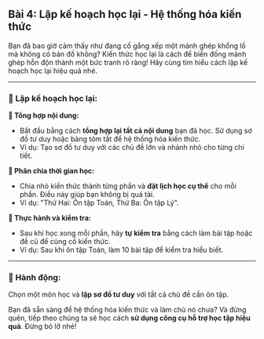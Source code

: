 ## Bài 4: Lập kế hoạch học lại - Hệ thống hóa kiến thức

Bạn đã bao giờ cảm thấy như đang cố gắng xếp một mảnh ghép khổng lồ mà không có bản đồ không? Kiến thức học lại là cách để biến đống mảnh ghép hỗn độn thành một bức tranh rõ ràng! Hãy cùng tìm hiểu cách lập kế hoạch học lại hiệu quả nhé.

---

### 📌 Lập kế hoạch học lại:

**🔹 Tổng hợp nội dung:**
- Bắt đầu bằng cách **tổng hợp lại tất cả nội dung** bạn đã học. Sử dụng sơ đồ tư duy hoặc bảng tóm tắt để hệ thống hóa kiến thức.
- Ví dụ: Tạo sơ đồ tư duy với các chủ đề lớn và nhánh nhỏ cho từng chi tiết.

**🔹 Phân chia thời gian học:**
- Chia nhỏ kiến thức thành từng phần và **đặt lịch học cụ thể** cho mỗi phần. Điều này giúp bạn không bị quá tải.
- Ví dụ: "Thứ Hai: Ôn tập Toán, Thứ Ba: Ôn tập Lý".

**🔹 Thực hành và kiểm tra:**
- Sau khi học xong mỗi phần, hãy **tự kiểm tra** bằng cách làm bài tập hoặc đề cũ để củng cố kiến thức.
- Ví dụ: Sau khi ôn tập Toán, làm 10 bài tập để kiểm tra hiểu biết.

---

### 🚀 Hành động:

Chọn một môn học và **lập sơ đồ tư duy** với tất cả chủ đề cần ôn tập. 

Bạn đã sẵn sàng để hệ thống hóa kiến thức và làm chủ nó chưa? Và đừng quên, tiếp theo chúng ta sẽ học cách **sử dụng công cụ hỗ trợ học tập hiệu quả**. Đừng bỏ lỡ nhé!